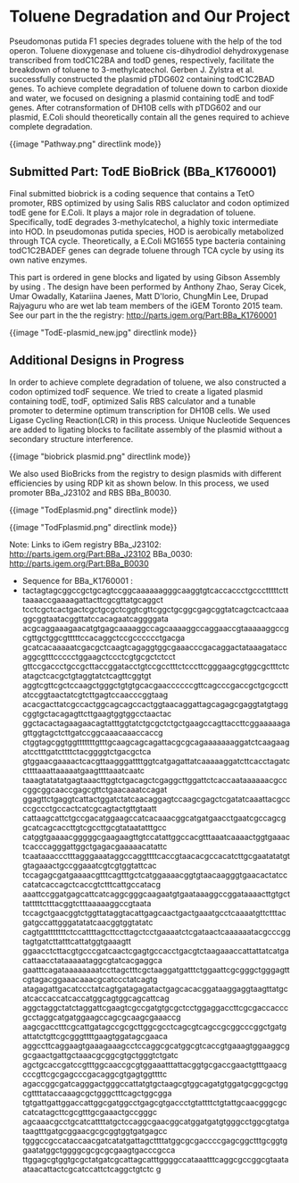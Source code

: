 # Toluene Degradation and Our Project

Pseudomonas putida F1 species degrades toluene with the help of the tod operon. Toluene dioxygenase and toluene cis-dihydrodiol dehydroxygenase transcribed from todC1C2BA and todD genes, respectively, facilitate the breakdown of toluene to 3-methylcatechol. Gerben J. Zylstra et al. successfully constructed the plasmid pTDG602 containing todC1C2BAD genes. To achieve complete degradation of toluene down to carbon dioxide and water, we focused on designing a plasmid containing todE and todF genes. After cotransformation of DH10B cells with pTDG602 and our plasmid, E.Coli  should theoretically contain all the genes required to achieve complete degradation.

<p class="image-wrapper">
{{image "Pathway.png" directlink mode}}
</p>

## Submitted Part: TodE BioBrick (BBa_K1760001)

Final submitted biobrick is a coding sequence that contains a TetO promoter, RBS optimized by using Salis RBS caluclator and codon optimized todE gene for E.Coli. It plays a major role in degradation of toluene. Specifically, todE degrades 3-methylcatechol, a highly toxic intermediate into HOD. In pseudomonas putida species, HOD is aerobically metabolized through TCA cycle. Theoretically, a E.Coli MG1655 type bacteria containing todC1C2BADEF genes can degrade toluene through TCA cycle by using its own native enzymes.

This part is ordered in gene blocks and ligated by using Gibson Assembly by using . The design have been performed by Anthony Zhao, Seray Cicek, Umar Owadally, Katariina Jaenes, Matt D'lorio, ChungMin Lee, Drupad Rajyaguru who are wet lab team members of the iGEM Toronto 2015 team. See our part in the the registry: http://parts.igem.org/Part:BBa_K1760001

<p class="image-wrapper">
{{image "TodE-plasmid_new.jpg" directlink mode}}
</p>

## Additional Designs in Progress

In order to achieve complete degradation of toluene, we also constructed a codon optimized todF sequence. We tried to create a ligated plasmid containing  todE, todF, optimized Salis RBS calculator and a tunable promoter to determine optimum transcription for DH10B cells. We used Ligase Cycling Reaction(LCR) in this process. Unique Nucleotide Sequences are added to ligating blocks to facilitate assembly of the plasmid without a secondary structure interference.

<p class="image-wrapper">
{{image "biobrick plasmid.png" directlink mode}}
</p>

We also used BioBricks from the registry to design plasmids with different efficiencies by using RDP kit as shown below. In this process, we used promoter BBa_J23102 and RBS BBa_B0030.

<p class="image-wrapper">
{{image "TodEplasmid.png" directlink mode}}
</p>

<p class="image-wrapper">
{{image "TodFplasmid.png" directlink mode}}
</p>

Note: Links to iGem registry
BBa_J23102: http://parts.igem.org/Part:BBa_J23102
BBa_0030: http://parts.igem.org/Part:BBa_B0030


* Sequence for BBa_K1760001 :
* tactagtagcggccgctgcagtccggcaaaaaagggcaaggtgtcaccaccctgccctttttctttaaaaccgaaaagattacttcgcgttatgcaggct
tcctcgctcactgactcgctgcgctcggtcgttcggctgcggcgagcggtatcagctcactcaaaggcggtaatacggttatccacagaatcaggggata
acgcaggaaagaacatgtgagcaaaaggccagcaaaaggccaggaaccgtaaaaaggccgcgttgctggcgtttttccacaggctccgcccccctgacga
gcatcacaaaaatcgacgctcaagtcagaggtggcgaaacccgacaggactataaagataccaggcgtttccccctggaagctccctcgtgcgctctcct
gttccgaccctgccgcttaccggatacctgtccgcctttctcccttcgggaagcgtggcgctttctcatagctcacgctgtaggtatctcagttcggtgt
aggtcgttcgctccaagctgggctgtgtgcacgaaccccccgttcagcccgaccgctgcgccttatccggtaactatcgtcttgagtccaacccggtaag
acacgacttatcgccactggcagcagccactggtaacaggattagcagagcgaggtatgtaggcggtgctacagagttcttgaagtggtggcctaactac
ggctacactagaagaacagtatttggtatctgcgctctgctgaagccagttaccttcggaaaaagagttggtagctcttgatccggcaaacaaaccaccg
ctggtagcggtggtttttttgtttgcaagcagcagattacgcgcagaaaaaaaggatctcaagaagatcctttgatcttttctacggggtctgacgctca
gtggaacgaaaactcacgttaagggattttggtcatgagattatcaaaaaggatcttcacctagatccttttaaattaaaaatgaagttttaaatcaatc
taaagtatatatgagtaaacttggtctgacagctcgaggcttggattctcaccaataaaaaacgcccggcggcaaccgagcgttctgaacaaatccagat
ggagttctgaggtcattactggatctatcaacaggagtccaagcgagctcgatatcaaattacgccccgccctgccactcatcgcagtactgttgtaatt
cattaagcattctgccgacatggaagccatcacaaacggcatgatgaacctgaatcgccagcggcatcagcaccttgtcgccttgcgtataatatttgcc
catggtgaaaacgggggcgaagaagttgtccatattggccacgtttaaatcaaaactggtgaaactcacccagggattggctgagacgaaaaacatattc
tcaataaaccctttagggaaataggccaggttttcaccgtaacacgccacatcttgcgaatatatgtgtagaaactgccggaaatcgtcgtggtattcac
tccagagcgatgaaaacgtttcagtttgctcatggaaaacggtgtaacaagggtgaacactatcccatatcaccagctcaccgtctttcattgccatacg
aaattccggatgagcattcatcaggcgggcaagaatgtgaataaaggccggataaaacttgtgcttatttttctttacggtctttaaaaaggccgtaata
tccagctgaacggtctggttataggtacattgagcaactgactgaaatgcctcaaaatgttctttacgatgccattgggatatatcaacggtggtatatc
cagtgatttttttctccattttagcttccttagctcctgaaaatctcgataactcaaaaaatacgcccggtagtgatcttatttcattatggtgaaagtt
ggaacctcttacgtgcccgatcaactcgagtgccacctgacgtctaagaaaccattattatcatgacattaacctataaaaataggcgtatcacgaggca
gaatttcagataaaaaaaatccttagctttcgctaaggatgatttctggaattcgcgggctgggagttcgtagacggaaacaaacgcatccctatcagtg
atagagattgacatccctatcagtgatagagatactgagcacacggataaggaggtaagttatgcatcaccaccatcaccatggcagtggcagcattcag
aggctaggctatctaggattcgaagtcgccgatgtgcgctcctggaggaccttcgcgaccacccgcctaggcatgatggaagccagcgcaagcgaaaccg
aagcgacctttcgcattgatagccgcgcttggcgcctcagcgtcagccgcggcccggctgatgattatctgttcgcgggttttgaagtggatagcgaaca
aggccttcaggaagtgaaagaaagcctccaggcgcatggcgtcaccgtgaaagtggaaggcggcgaactgattgctaaacgcggcgtgctgggtctgatc
agctgcaccgatccgtttggcaaccgcgtggaaatttattacggtgcgaccgaactgtttgaacgcccgttcgcgagcccgacaggcgtgagtggttttc
agaccggcgatcagggactgggccattatgtgctaagcgtggcagatgtggatgcggcgctggcgttttataccaaagcgctgggctttcagctggcgga
tgtgattgattggaccattggcgatggcctgagcgtgaccctgtattttctgtattgcaacgggcgccatcatagcttcgcgtttgcgaaactgccgggc
agcaaacgcctgcatcattttatgctccaggcgaacggcatggatgatgtgggcctggcgtatgataagtttgatgcggaacgcgcggtggtgatgagcc
tgggccgccataccaacgatcatatgattagcttttatggcgcgaccccgagcggctttgcggtggaatatggctggggcgcgcgcgaagtgacccgcca
ttggagcgtggtgcgctatgatcgcattagcatttggggccataaatttcaggcgccggcgtaataataacattactcgcatccattctcaggctgtctc
g
